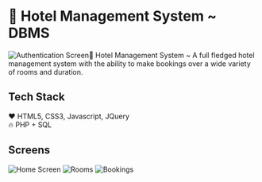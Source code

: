 
# 🏨 Hotel Management System ~ DBMS
![Authentication Screen](https://i.imgur.com/zvQShXt.png)🏨 Hotel Management System ~ A full fledged hotel management system with the ability to make bookings over a wide variety of rooms and duration.

## Tech Stack
❤️ HTML5, CSS3, Javascript, JQuery<br>
🔥 PHP + SQL

## Screens
![Home Screen](https://i.imgur.com/gHwhbUV.png)
![Rooms](https://i.imgur.com/xluJ4MF.png)
![Bookings](https://i.imgur.com/BiVOAOL.png)
